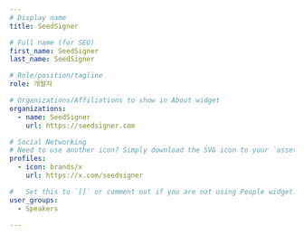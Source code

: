 ```yaml
---
# Display name
title: SeedSigner

# Full name (for SEO)
first_name: SeedSigner
last_name: SeedSigner

# Role/position/tagline
role: 개발자

# Organizations/Affiliations to show in About widget
organizations:
  - name: SeedSigner
    url: https://seedsigner.com

# Social Networking
# Need to use another icon? Simply download the SVG icon to your `assets/media/icons/` folder.
profiles:
  - icon: brands/x
    url: https://x.com/seedsigner

#   Set this to `[]` or comment out if you are not using People widget.
user_groups:
  - Speakers

---
```


